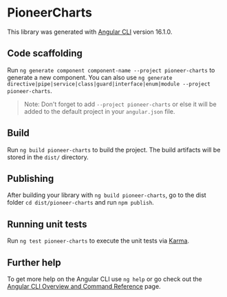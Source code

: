 # PioneerCharts

This library was generated with [Angular CLI](https://github.com/angular/angular-cli) version 16.1.0.

## Code scaffolding

Run `ng generate component component-name --project pioneer-charts` to generate a new component. You can also use `ng generate directive|pipe|service|class|guard|interface|enum|module --project pioneer-charts`.
> Note: Don't forget to add `--project pioneer-charts` or else it will be added to the default project in your `angular.json` file. 

## Build

Run `ng build pioneer-charts` to build the project. The build artifacts will be stored in the `dist/` directory.

## Publishing

After building your library with `ng build pioneer-charts`, go to the dist folder `cd dist/pioneer-charts` and run `npm publish`.

## Running unit tests

Run `ng test pioneer-charts` to execute the unit tests via [Karma](https://karma-runner.github.io).

## Further help

To get more help on the Angular CLI use `ng help` or go check out the [Angular CLI Overview and Command Reference](https://angular.io/cli) page.
